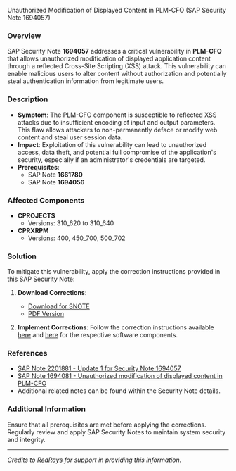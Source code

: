 Unauthorized Modification of Displayed Content in PLM-CFO (SAP Security Note 1694057)

### Overview
SAP Security Note **1694057** addresses a critical vulnerability in **PLM-CFO** that allows unauthorized modification of displayed application content through a reflected Cross-Site Scripting (XSS) attack. This vulnerability can enable malicious users to alter content without authorization and potentially steal authentication information from legitimate users.

### Description
- **Symptom**: The PLM-CFO component is susceptible to reflected XSS attacks due to insufficient encoding of input and output parameters. This flaw allows attackers to non-permanently deface or modify web content and steal user session data.
- **Impact**: Exploitation of this vulnerability can lead to unauthorized access, data theft, and potential full compromise of the application's security, especially if an administrator's credentials are targeted.
- **Prerequisites**: 
  - SAP Note **1661780**
  - SAP Note **1694056**

### Affected Components
- **CPROJECTS**
  - Versions: 310_620 to 310_640
- **CPRXRPM**
  - Versions: 400, 450_700, 500_702

### Solution
To mitigate this vulnerability, apply the correction instructions provided in this SAP Security Note:

1. **Download Corrections**:
   - [Download for SNOTE](https://notesdownloads.sap.com/note/0040000010065292017)
   - [PDF Version](https://userapps.support.sap.com/sap/support/sfm/notes/print/0001694057?language=en-US&token=44B7F38E2491FCF8D42D8F4839B07E72)

2. **Implement Corrections**:
   Follow the correction instructions available [here](https://me.sap.com/corrins/0001694057/381) and [here](https://me.sap.com/corrins/0001694057/320) for the respective software components.

### References
- [SAP Note 2201881 - Update 1 for Security Note 1694057](https://me.sap.com/notes/2201881)
- [SAP Note 1694081 - Unauthorized modification of displayed content in PLM-CFO](https://me.sap.com/notes/1694081)
- Additional related notes can be found within the Security Note details.

### Additional Information
Ensure that all prerequisites are met before applying the corrections. Regularly review and apply SAP Security Notes to maintain system security and integrity.

---
*Credits to [RedRays](https://redrays.io) for support in providing this information.*